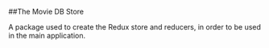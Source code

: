 ##The Movie DB Store

A package used to create the Redux store and reducers, in order to be used in the main application.